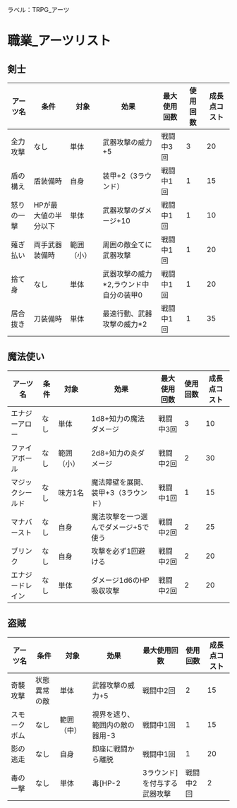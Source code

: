 ラベル：TRPG_アーツ

# 職業_アーツリスト
## 剣士
| アーツ名 | 条件 | 対象 | 効果 | 最大使用回数 | 使用回数 |成長点コスト |
|----------|------|------|------|------------|----------|------------|
| 全力攻撃 | なし | 単体 | 武器攻撃の威力+5| 戦闘中3回| 3 | 20|
| 盾の構え | 盾装備時| 自身 | 装甲+2（3ラウンド） | 戦闘中1回 | 1 | 15 |
| 怒りの一撃 | HPが最大値の半分以下 | 単体 | 武器攻撃のダメージ+10 | 戦闘中1回 | 1 | 10 |
| 薙ぎ払い | 両手武器装備時 | 範囲（小） | 周囲の敵全てに武器攻撃| 戦闘中1回 | 1 | 20 |
| 捨て身 | なし | 単体 | 武器攻撃の威力*2,ラウンド中自分の装甲0| 戦闘中1回| 1 | 20|
| 居合抜き | 刀装備時 | 単体 | 最速行動、武器攻撃の威力*2 | 戦闘中1回| 1 | 35|

## 魔法使い
| アーツ名| 条件 | 対象| 効果 | 最大使用回数 | 使用回数 | 成長点コスト|
|----------|------|------|------|------------|----------|------------|
| エナジーアロー | なし | 単体 | 1d8+知力の魔法ダメージ | 戦闘中3回 | 3 | 10 |
| ファイアボール | なし | 範囲（小） | 2d8+知力の炎ダメージ | 戦闘中2回 |2 | 30 |
| マジックシールド | なし | 味方1名 | 魔法障壁を展開、装甲+3（3ラウンド） | 戦闘中1回 | 1 |15 |
| マナバースト | なし | 自身 | 魔法攻撃を一つ選んでダメージ+5で使う | 戦闘中2回| 2 | 25 |
| ブリンク | なし | 自身 | 攻撃を必ず1回避ける | 戦闘中2回 | 2 | 20 |
| エナジードレイン |なし | 単体 | ダメージ1d6のHP吸収攻撃 | 戦闘中2回 | 2 | 20 |

## 盗賊
|アーツ名 | 条件| 対象 | 効果| 最大使用回数 | 使用回数 | 成長点コスト |
|----------|------|------|------|------------|----------|------------|
| 奇襲攻撃 | 状態異常の敵 | 単体 | 武器攻撃の威力+5 | 戦闘中2回 | 2 | 15 |
| スモークボム | なし | 範囲（中） | 視界を遮り、範囲内の敵の器用-3 | 戦闘中1回 | 1 | 15|
| 影の逃走 | なし | 自身 | 即座に戦闘から離脱 | 戦闘中1回 | 1| 20 |
| 毒の一撃 | なし | 単体 | 毒[HP-2|3ラウンド]を付与する武器攻撃 | 戦闘中2回 | 2 | 25 |
